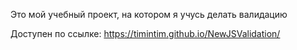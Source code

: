 Это мой учебный проект, на котором я учусь делать валидацию

Доступен по ссылке: https://timintim.github.io/NewJSValidation/
